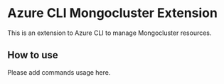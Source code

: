 # Azure CLI Mongocluster Extension #
This is an extension to Azure CLI to manage Mongocluster resources.

## How to use ##
Please add commands usage here.